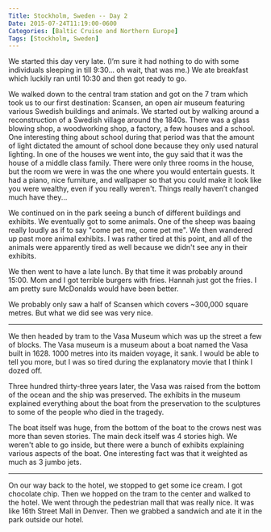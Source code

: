 ```yaml
---
Title: Stockholm, Sweden -- Day 2
Date: 2015-07-24T11:19:00-0600
Categories: [Baltic Cruise and Northern Europe]
Tags: [Stockholm, Sweden]
---
```


We started this day very late. (I’m sure it had nothing to do with some
individuals sleeping in till 9:30... oh wait, that was me.) We ate breakfast
which luckily ran until 10:30 and then got ready to go.

We walked down to the central tram station and got on the 7 tram which took us
to our first destination: Scansen, an open air museum featuring various Swedish
buildings and animals. We started out by walking around a reconstruction of a
Swedish village around the 1840s. There was a glass blowing shop, a woodworking
shop, a factory, a few houses and a school. One interesting thing about school
during that period was that the amount of light dictated the amount of school
done because they only used natural lighting. In one of the houses we went into,
the guy said that it was the house of a middle class family. There were only
three rooms in the house, but the room we were in was the one where you would
entertain guests. It had a piano, nice furniture, and wallpaper so that you
could make it look like you were wealthy, even if you really weren't. Things
really haven’t changed much have they...

We continued on in the park seeing a bunch of different buildings and exhibits.
We eventually got to some animals. One of the sheep was baaing really loudly as
if to say "come pet me, come pet me". We then wandered up past more animal
exhibits. I was rather tired at this point, and all of the animals were
apparently tired as well because we didn't see any in their exhibits.

We then went to have a late lunch. By that time it was probably around 15:00.
Mom and I got terrible burgers with fries. Hannah just got the fries. I am
pretty sure McDonalds would have been better.

We probably only saw a half of Scansen which covers ~300,000 square metres. But
what we did see was very nice.

------------------------------------------------------------------------

We then headed by tram to the Vasa Museum which was up the street a few of
blocks. The Vasa museum is a museum about a boat named the Vasa built in 1628.
1000 metres into its maiden voyage, it sank. I would be able to tell you more,
but I was so tired during the explanatory movie that I think I dozed off.

Three hundred thirty-three years later, the Vasa was raised from the bottom of
the ocean and the ship was preserved. The exhibits in the museum explained
everything about the boat from the preservation to the sculptures to some of the
people who died in the tragedy.

The boat itself was huge, from the bottom of the boat to the crows nest was more
than seven stories. The main deck itself was 4 stories high. We weren't able to
go inside, but there were a bunch of exhibits explaining various aspects of the
boat. One interesting fact was that it weighted as much as 3 jumbo jets.

------------------------------------------------------------------------

On our way back to the hotel, we stopped to get some ice cream. I got chocolate
chip. Then we hopped on the tram to the center and walked to the hotel. We went
through the pedestrian mall that was really nice. It was like 16th Street Mall
in Denver. Then we grabbed a sandwich and ate it in the park outside our hotel.
